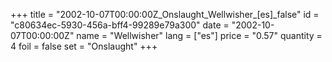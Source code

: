 +++
title = "2002-10-07T00:00:00Z_Onslaught_Wellwisher_[es]_false"
id = "c80634ec-5930-456a-bff4-99289e79a300"
date = "2002-10-07T00:00:00Z"
name = "Wellwisher"
lang = ["es"]
price = "0.57"
quantity = 4
foil = false
set = "Onslaught"
+++
